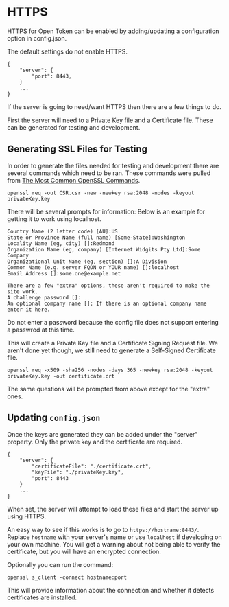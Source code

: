 HTTPS
=====

HTTPS for Open Token can be enabled by adding/updating a configuration option in config.json.

The default settings do not enable HTTPS.

    {
        "server": {
            "port": 8443,
        }
        ...
    }

If the server is going to need/want HTTPS then there are a few things to do.

First the server will need to a Private Key file and a Certificate file. These can be generated for testing and development.


Generating SSL Files for Testing
--------------------------------

In order to generate the files needed for testing and development there are several commands which need to be ran. These commands were pulled from [The Most Common OpenSSL Commands](https://www.sslshopper.com/article-most-common-openssl-commands.html).

    openssl req -out CSR.csr -new -newkey rsa:2048 -nodes -keyout privateKey.key

There will be several prompts for information: Below is an example for getting it to work using localhost.

    Country Name (2 letter code) [AU]:US
    State or Province Name (full name) [Some-State]:Washington
    Locality Name (eg, city) []:Redmond
    Organization Name (eg, company) [Internet Widgits Pty Ltd]:Some Company
    Organizational Unit Name (eg, section) []:A Division
    Common Name (e.g. server FQDN or YOUR name) []:localhost
    Email Address []:some.one@example.net

    There are a few "extra" options, these aren't required to make the site work.
    A challenge password []:
    An optional company name []: If there is an optional company name enter it here.

Do not enter a password because the config file does not support entering a passwrod at this time.

This will create a Private Key file and a Certificate Signing Request file. We aren't done yet though, we still need to generate a Self-Signed Certificate file.

    openssl req -x509 -sha256 -nodes -days 365 -newkey rsa:2048 -keyout privateKey.key -out certificate.crt

The same questions will be prompted from above except for the "extra" ones.


Updating `config.json`
----------------------

Once the keys are generated they can be added under the "server" property.  Only the private key and the certificate are required.

    {
        "server": {
            "certificateFile": "./certificate.crt",
            "keyFile": "./privateKey.key",
            "port": 8443
        }
        ...
    }

When set, the server will attempt to load these files and start the server up using HTTPS.

An easy way to see if this works is to go to `https://hostname:8443/`.  Replace `hostname` with your server's name or use `localhost` if developing on your own machine.  You will get a warning about not being able to verify the certificate, but you will have an encrypted connection.

Optionally you can run the command:

    openssl s_client -connect hostname:port

This will provide information about the connection and whether it detects certificates are installed.
